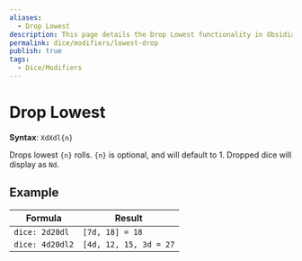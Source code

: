 ```yaml
---
aliases:
  - Drop Lowest
description: This page details the Drop Lowest functionality in Obsidian Dice Roller.
permalink: dice/modifiers/lowest-drop
publish: true
tags:
  - Dice/Modifiers
---
```


# Drop Lowest

**Syntax**: `XdXdl{n}`

Drops lowest `{n}` rolls. `{n}` is optional, and will default to 1. Dropped dice will display as `Nd`.

## Example

| Formula         | Result                 |
| --------------- | ---------------------- |
| `dice: 2d20dl`  | `[7d, 18] = 18`        |
| `dice: 4d20dl2` | `[4d, 12, 15, 3d = 27` |

